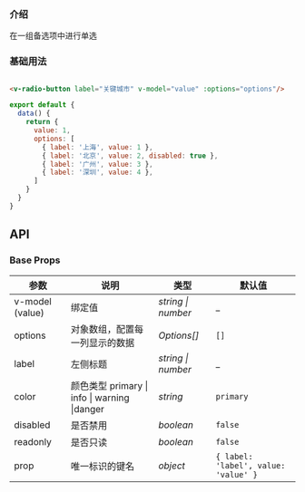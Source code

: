 ### 介绍

在一组备选项中进行单选

### 基础用法

```html

<v-radio-button label="关键城市" v-model="value" :options="options"/>
```

```js
export default {
  data() {
    return {
      value: 1,
      options: [
        { label: '上海', value: 1 },
        { label: '北京', value: 2, disabled: true },
        { label: '广州', value: 3 },
        { label: '深圳', value: 4 },
      ]
    }
  }
}
```

## API

### Base Props

| 参数   | 说明           | 类型      | 默认值 |
| ------ | -------------- | --------- | ------ |
| v-model (value) | 绑定值 | _string \| number_  | _    |
| options | 对象数组，配置每一列显示的数据 | _Options[]_  | `[]`    |
| label   | 左侧标题   | _string \| number_  | _    |
| color     | 颜色类型 primary \| info \| warning \|danger   | _string_  | `primary`    |
| disabled     | 是否禁用     | _boolean_  | `false`    |
| readonly     | 是否只读     | _boolean_  | `false`    |
| prop | 唯一标识的键名 | _object_  | `{ label: 'label', value: 'value' }`    |